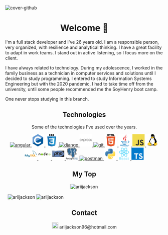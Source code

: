 
![cover-github](https://user-images.githubusercontent.com/57148181/205745861-7bad0f00-9ed5-4f5c-8c40-ce2af3940551.png)

### <h1 align="center"> Welcome 👋 </h1>
I'm a full stack developer and I've 26 years old. I am a responsible person, very organized, with resilience and analytical thinking. I have a great facility to adapt in work teams. I stand out in active listening, so I focus more on the client.

I have always related to technology. During my adolescence, I worked in the family business as a technician in computer services and solutions until I decided to study programming. I entered to study Information Systems Engineering but with the 2020 pandemic, I had to take time off from the university, until some people recommended me the SoyHenry boot camp. 

One never stops studying in this branch.

## <h2 align="center"> Technologies </h2>
<p align="center">Some of the technologies I've used over the years.</p>
<!--
<p>
  <img height="30" width="30" src="https://upload.vectorlogo.zone/logos/javascript/images/239ec8a4-163e-4792-83b6-3f6d96911757.svg" /> &nbsp
  <img height="30" width="30" src="https://www.vectorlogo.zone/logos/java/java-icon.svg" /> &nbsp
  <img height="30" width="30" src="https://www.vectorlogo.zone/logos/php/php-icon.svg" /> &nbsp
  <img height="30" width="30" src="https://www.vectorlogo.zone/logos/python/python-icon.svg" /> &nbsp
  <img height="30" width="30" src="https://img.icons8.com/color/48/null/c-programming.png" /> &nbsp
  <img height="30" width="30" src="https://www.vectorlogo.zone/logos/angular/angular-icon.svg" /> &nbsp
  <img height="30" width="30" src="https://www.vectorlogo.zone/logos/djangoproject/djangoproject-icon.svg" /> &nbsp
  <img height="30" width="30" src="https://www.vectorlogo.zone/logos/w3_html5/w3_html5-icon.svg" /> &nbsp
  <img height="30" width="30" src="https://www.vectorlogo.zone/logos/w3_css/w3_css-icon.svg" /> 
  <img height="30" width="30" src="https://www.vectorlogo.zone/logos/nodejs/nodejs-icon.svg" /> &nbsp
</p>
-->

<p align="center"> 
  <a href="https://angular.io" target="_blank" rel="noreferrer"> 
    <img src="https://angular.io/assets/images/logos/angular/angular.svg" alt="angular" width="40" height="40"/> 
  </a> 
  <a href="https://www.cprogramming.com/" target="_blank" rel="noreferrer"> 
    <img src="https://raw.githubusercontent.com/devicons/devicon/master/icons/c/c-original.svg" alt="c" width="40" height="40"/> 
  </a> 
  <a href="https://www.w3schools.com/css/" target="_blank" rel="noreferrer"> 
    <img src="https://raw.githubusercontent.com/devicons/devicon/master/icons/css3/css3-original-wordmark.svg" alt="css3" width="40" height="40"/> 
  </a> 
  <a href="https://www.djangoproject.com/" target="_blank" rel="noreferrer"> 
    <img src="https://cdn.worldvectorlogo.com/logos/django.svg" alt="django" width="40" height="40"/> 
  </a> 
  <a href="https://expressjs.com" target="_blank" rel="noreferrer"> 
    <img src="https://raw.githubusercontent.com/devicons/devicon/master/icons/express/express-original-wordmark.svg" alt="express" width="40" height="40"/> 
  </a> 
  <a href="https://git-scm.com/" target="_blank" rel="noreferrer"> 
    <img src="https://www.vectorlogo.zone/logos/git-scm/git-scm-icon.svg" alt="git" width="40" height="40"/> 
  </a>    
  <a href="https://www.w3.org/html/" target="_blank" rel="noreferrer"> 
    <img src="https://raw.githubusercontent.com/devicons/devicon/master/icons/html5/html5-original-wordmark.svg" alt="html5" width="40" height="40"/> 
  </a> 
  <a href="https://www.java.com" target="_blank" rel="noreferrer"> 
    <img src="https://raw.githubusercontent.com/devicons/devicon/master/icons/java/java-original.svg" alt="java" width="40" height="40"/> 
  </a> 
  <a href="https://developer.mozilla.org/en-US/docs/Web/JavaScript" target="_blank" rel="noreferrer"> 
    <img src="https://raw.githubusercontent.com/devicons/devicon/master/icons/javascript/javascript-original.svg" alt="javascript" width="40" height="40"/>
  </a> 
  <a href="https://www.linux.org/" target="_blank" rel="noreferrer"> 
    <img src="https://raw.githubusercontent.com/devicons/devicon/master/icons/linux/linux-original.svg" alt="linux" width="40" height="40"/> 
  </a> 
  <a href="https://www.mysql.com/" target="_blank" rel="noreferrer"> 
    <img src="https://raw.githubusercontent.com/devicons/devicon/master/icons/mysql/mysql-original-wordmark.svg" alt="mysql" width="40" height="40"/> 
  </a> 
  <a href="https://nodejs.org" target="_blank" rel="noreferrer"> 
    <img src="https://raw.githubusercontent.com/devicons/devicon/master/icons/nodejs/nodejs-original-wordmark.svg" alt="nodejs" width="40" height="40"/> 
  </a> 
  <a href="https://www.php.net" target="_blank" rel="noreferrer"> 
    <img src="https://raw.githubusercontent.com/devicons/devicon/master/icons/php/php-original.svg" alt="php" width="40" height="40"/> 
  </a> 
  <a href="https://www.postgresql.org" target="_blank" rel="noreferrer"> 
    <img src="https://raw.githubusercontent.com/devicons/devicon/master/icons/postgresql/postgresql-original-wordmark.svg" alt="postgresql" width="40" height="40"/> 
  </a> 
  <a href="https://postman.com" target="_blank" rel="noreferrer"> 
    <img src="https://www.vectorlogo.zone/logos/getpostman/getpostman-icon.svg" alt="postman" width="40" height="40"/> 
  </a> 
  <a href="https://www.python.org" target="_blank" rel="noreferrer"> 
    <img src="https://raw.githubusercontent.com/devicons/devicon/master/icons/python/python-original.svg" alt="python" width="40" height="40"/> 
  </a> 
  <a href="https://reactjs.org/" target="_blank" rel="noreferrer"> 
    <img src="https://raw.githubusercontent.com/devicons/devicon/master/icons/react/react-original-wordmark.svg" alt="react" width="40" height="40"/>    
  </a> 
  <a href="https://www.typescriptlang.org/" target="_blank" rel="noreferrer"> 
    <img src="https://raw.githubusercontent.com/devicons/devicon/master/icons/typescript/typescript-original.svg" alt="typescript" width="40" height="40"/> 
  </a>
</p>

## <h2 align="center"> My Top </h2>
<p align="center">
  <img align="center" src="https://github-readme-stats.vercel.app/api/top-langs?username=ariijackson&show_icons=true&locale=en&layout=compact" alt="ariijackson" />
</p>

<p>&nbsp;
<img width="400" align="center" src="https://github-readme-stats.vercel.app/api?username=ariijackson&show_icons=true&locale=en" alt="ariijackson" />
<img width="400" align="center" src="https://github-readme-streak-stats.herokuapp.com/?user=ariijackson&" alt="ariijackson" /></p>

## <h2 align="center"> Contact </h2>

<p align="center">
  <img src="https://cdn-icons-png.flaticon.com/512/2164/2164967.png" width="20" height="20">
  ariijackson96@hotmail.com
</p>

